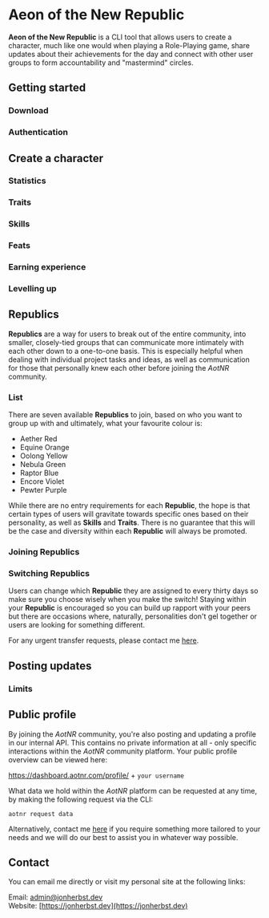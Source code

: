 # Aeon of the New Republic

**Aeon of the New Republic** is a CLI tool that allows users to create a character, much like one would when playing a Role-Playing game, share updates about their achievements for the day and connect with other user groups to form accountability and "mastermind" circles.

## Getting started

### Download

### Authentication

## Create a character

### Statistics

### Traits

### Skills

### Feats

### Earning experience

### Levelling up

## Republics

**Republics** are a way for users to break out of the entire community, into smaller, closely-tied groups that can communicate more intimately with each other down to a one-to-one basis. This is especially helpful when dealing with individual project tasks and ideas, as well as communication for those that personally knew each other before joining the *AotNR* community. 

### List

There are seven available **Republics** to join, based on who you want to group up with and ultimately, what your favourite colour is:

- Aether Red
- Equine Orange
- Oolong Yellow
- Nebula Green
- Raptor Blue
- Encore Violet
- Pewter Purple

While there are no entry requirements for each **Republic**, the hope is that certain types of users will gravitate towards specific ones based on their personality, as well as **Skills** and **Traits**. There is no guarantee that this will be the case and diversity within each **Republic** will always be promoted.

### Joining Republics

### Switching Republics

Users can change which **Republic** they are assigned to every thirty days so make sure you choose wisely when you make the switch! Staying within your **Republic** is encouraged so you can build up rapport with your peers but there are occasions where, naturally, personalities don't gel together or users are looking for something different.

For any urgent transfer requests, please contact me [here](mailto:admin@jonherbst.dev).

## Posting updates

### Limits

## Public profile

By joining the *AotNR* community, you're also posting and updating a profile in our internal API. This contains no private information at all - only specific interactions within the *AotNR* community platform. Your public profile overview can be viewed here:

https://dashboard.aotnr.com/profile/ + `your username`

What data we hold within the *AotNR* platform can be requested at any time, by making the following request via the CLI:

`aotnr request data`

Alternatively, contact me [here](mailto:admin@jonherbst.dev) if you require something more tailored to your needs and we will do our best to assist you in whatever way possible.

## Contact

You can email me directly or visit my personal site at the following links:

Email: [admin@jonherbst.dev](mailto:admin@jonherbst.dev)<br />
Website: [https://jonherbst.dev](https://jonherbst.dev)
